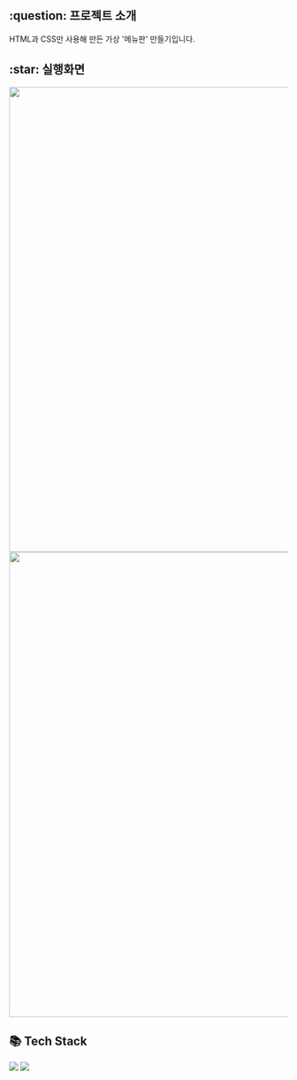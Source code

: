 <h2>:question: 프로젝트 소개</h2>
<p>HTML과 CSS만 사용해 만든 가상 '메뉴판' 만들기입니다.</p>

<h2>:star: 실행화면</h2>
<img src="https://github.com/user-attachments/assets/0935442c-1470-4051-b635-c4d7553aee5d" width="980px" height="840px">
<img src="https://github.com/user-attachments/assets/e1119f9c-f4fc-4198-9ca1-8e9c125f15e6" width="980px" height="840px">

<h2>📚 Tech Stack</h2>
<div>
  <img src="https://img.shields.io/badge/HTML5-E34F26?style=flat&logo=HTML5&logoColor=white" />
  <img src="https://img.shields.io/badge/CSS3-1572B6?style=flat&logo=CSS3&logoColor=white" />
</div>

